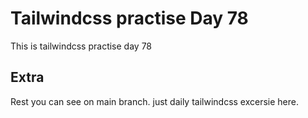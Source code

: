 # Tailwindcss practise Day 78

This is tailwindcss practise day 78

## Extra

Rest you can see on main branch. just daily tailwindcss excersie here.
